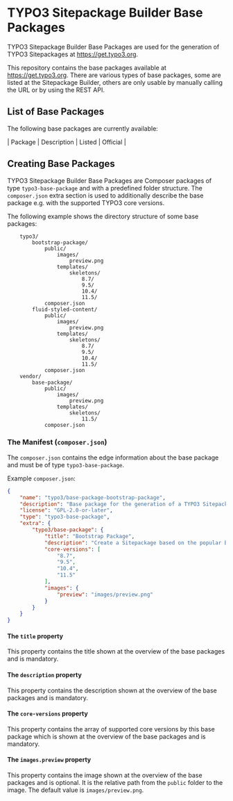 # TYPO3 Sitepackage Builder Base Packages

TYPO3 Sitepackage Builder Base Packages are used for the generation of TYPO3
Sitepackages at <https://get.typo3.org>.

This repository contains the base packages available at <https://get.typo3.org>.
There are various types of base packages, some are listed at the Sitepackage Builder,
others are only usable by manually calling the URL or by using the REST API.

## List of Base Packages

The following base packages are currently available:

| Package | Description | Listed | Official |

## Creating Base Packages

TYPO3 Sitepackage Builder Base Packages are Composer packages of type
`typo3-base-package` and with a predefined folder structure. The `composer.json`
extra section is used to additionally describe the base package e.g. with the
supported TYPO3 core versions.

The following example shows the directory structure of some base packages:

```text
    typo3/
        bootstrap-package/
            public/
                images/
                    preview.png
                templates/
                    skeletons/
                        8.7/
                        9.5/
                        10.4/
                        11.5/
            composer.json
        fluid-styled-content/
            public/
                images/
                    preview.png
                templates/
                    skeletons/
                        8.7/
                        9.5/
                        10.4/
                        11.5/
            composer.json
    vendor/
        base-package/
            public/
                images/
                    preview.png
                templates/
                    skeletons/
                        11.5/
            composer.json
```

### The Manifest (`composer.json`)

The `composer.json` contains the edge information about the base package and
must be of type `typo3-base-package`.

Example `composer.json`:

```json
{
    "name": "typo3/base-package-bootstrap-package",
    "description": "Base package for the generation of a TYPO3 Sitepackage based on bk2k/bootstrap-package at https://get.typo3.org.",
    "license": "GPL-2.0-or-later",
    "type": "typo3-base-package",
    "extra": {
        "typo3/base-package": {
            "title": "Bootstrap Package",
            "description": "Create a Sitepackage based on the popular Bootstrap Package.",
            "core-versions": [
                "8.7",
                "9.5",
                "10.4",
                "11.5"
            ],
            "images": {
                "preview": "images/preview.png"
            }
        }
    }
}
```

#### The `title` property

This property contains the title shown at the overview of the base packages and
is mandatory.

#### The `description` property

This property contains the description shown at the overview of the base
packages and is mandatory.

#### The `core-versions` property

This property contains the array of supported core versions by this base package
which is shown at the overview of the base packages and is mandatory.

#### The `images.preview` property

This property contains the image shown at the overview of the base packages and
is optional. It is the relative path from the `public` folder to the image. The
default value is `images/preview.png`.
